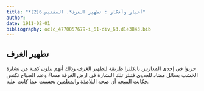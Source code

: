 ```yaml
---
title: "*أخبار وأفكار : تطهير الغرف*. المقتبس 6(2)"
author: 
date: 1911-02-01
bibliography: oclc_4770057679-i_61-div_63.d1e3843.bib
---
```




##  تطهير الغرف 


 جربوا في  إحدى  المدارس بانكلترا طريقة لتطهير الغرف وذلك أنهم يبلون كمية من نشارة الخشب بسائل مضاد للعدوى فتنثر تلك النشارة في ارض الغرفة مساءً وعند الصباح تكنس فكانت النتيجة أن صحة التلامذة والمعلمين تحسنت عما كانت عليه. 
